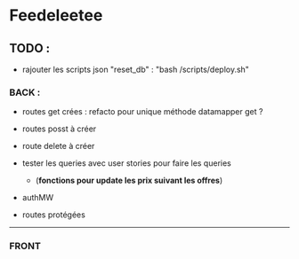 # Feedeleetee


## TODO :


- rajouter les scripts json "reset_db" : "bash /scripts/deploy.sh"

### BACK : 

- routes get crées : refacto pour unique méthode datamapper get ? 

- routes posst à créer

- route delete à créer

- tester les queries avec user stories pour faire les queries
  - (__fonctions pour update les prix suivant les offres__)

- authMW 

- routes protégées



--- 

### FRONT 

